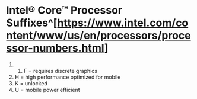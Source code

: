 # Intel® Core™ Processor Suffixes^[https://www.intel.com/content/www/us/en/processors/processor-numbers.html]
1. 1.  F = requires discrete graphics
2.  H = high performance optimized for mobile
3.  K = unlocked
4.  U = mobile power efficient